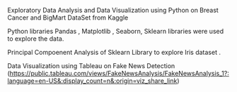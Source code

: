 
Exploratory Data Analysis and Data Visualization using Python on Breast Cancer and BigMart DataSet from Kaggle

Python libraries  Pandas , Matplotlib , Seaborn, Sklearn libraries were used to explore the data.

Principal Compoenent Analysis of  Sklearn Library to explore Iris dataset .

Data Visualization using Tableau on Fake News Detection (https://public.tableau.com/views/FakeNewsAnalysis/FakeNewsAnalysis_1?:language=en-US&:display_count=n&:origin=viz_share_link)

